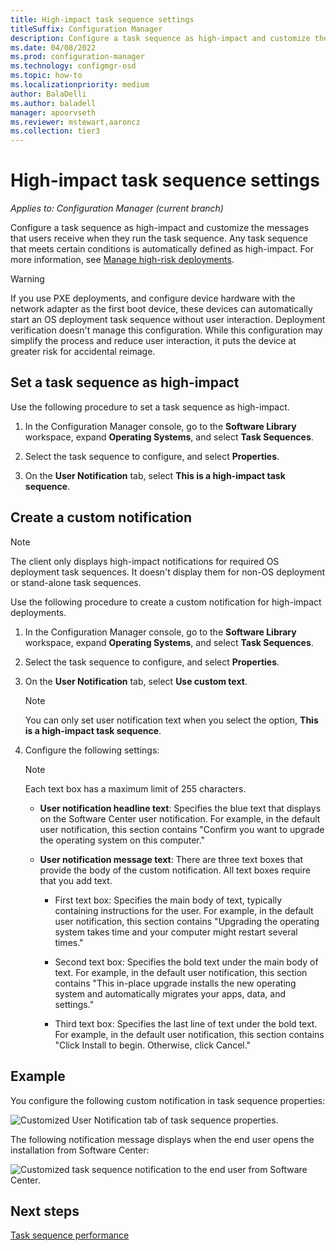 ```yaml
---
title: High-impact task sequence settings
titleSuffix: Configuration Manager
description: Configure a task sequence as high-impact and customize the messages that users receive when they run the task sequence.
ms.date: 04/08/2022
ms.prod: configuration-manager
ms.technology: configmgr-osd
ms.topic: how-to
ms.localizationpriority: medium
author: BalaDelli
ms.author: baladell
manager: apoorvseth
ms.reviewer: mstewart,aaroncz 
ms.collection: tier3
---
```


# High-impact task sequence settings

*Applies to: Configuration Manager (current branch)*

Configure a task sequence as high-impact and customize the messages that users receive when they run the task sequence. Any task sequence that meets certain conditions is automatically defined as high-impact. For more information, see [Manage high-risk deployments](../../core/servers/manage/settings-to-manage-high-risk-deployments.md).

> [!WARNING]
> If you use PXE deployments, and configure device hardware with the network adapter as the first boot device, these devices can automatically start an OS deployment task sequence without user interaction. Deployment verification doesn't manage this configuration. While this configuration may simplify the process and reduce user interaction, it puts the device at greater risk for accidental reimage.

## Set a task sequence as high-impact

Use the following procedure to set a task sequence as high-impact.

1. In the Configuration Manager console, go to the **Software Library** workspace, expand **Operating Systems**, and select **Task Sequences**.

2. Select the task sequence to configure, and select **Properties**.

3. On the **User Notification** tab, select **This is a high-impact task sequence**.

## Create a custom notification

> [!NOTE]
> The client only displays high-impact notifications for required OS deployment task sequences. It doesn't display them for non-OS deployment or stand-alone task sequences.

Use the following procedure to create a custom notification for high-impact deployments.

1. In the Configuration Manager console, go to the **Software Library** workspace, expand **Operating Systems**, and select **Task Sequences**.

2. Select the task sequence to configure, and select **Properties**.

3. On the **User Notification** tab, select **Use custom text**.

    > [!NOTE]
    > You can only set user notification text when you select the option, **This is a high-impact task sequence**.

4. Configure the following settings:

    > [!NOTE]
    > Each text box has a maximum limit of 255 characters.

    - **User notification headline text**: Specifies the blue text that displays on the Software Center user notification. For example, in the default user notification, this section contains "Confirm you want to upgrade the operating system on this computer."

    - **User notification message text**: There are three text boxes that provide the body of the custom notification. All text boxes require that you add text.

        - First text box: Specifies the main body of text, typically containing instructions for the user. For example, in the default user notification, this section contains "Upgrading the operating system takes time and your computer might restart several times."

        - Second text box: Specifies the bold text under the main body of text. For example, in the default user notification, this section contains "This in-place upgrade installs the new operating system and automatically migrates your apps, data, and settings."

        - Third text box: Specifies the last line of text under the bold text. For example, in the default user notification, this section contains "Click Install to begin. Otherwise, click Cancel."

## Example

You configure the following custom notification in task sequence properties:

![Customized User Notification tab of task sequence properties.](../media/user-notification.png)

The following notification message displays when the end user opens the installation from Software Center:

![Customized task sequence notification to the end user from Software Center.](../media/user-notification-enduser.png)

## Next steps

[Task sequence performance](task-sequence-performance.md)
